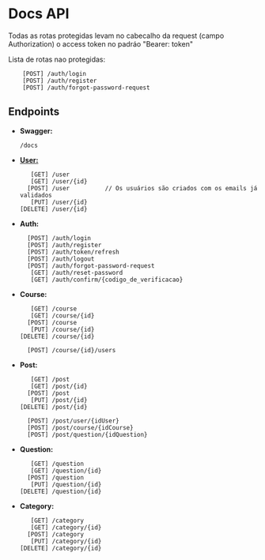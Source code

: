 #  Docs API

Todas as rotas protegidas levam no cabecalho da request (campo Authorization) o access token no padráo "Bearer: token"

Lista de rotas nao protegidas:

        [POST] /auth/login  
        [POST] /auth/register  
        [POST] /auth/forgot-password-request


##  Endpoints

- **Swagger:**
  
      /docs

- [**User:**](./User.md)
  
         [GET] /user  
         [GET] /user/{id}  
        [POST] /user          // Os usuários são criados com os emails já validados
         [PUT] /user/{id}  
      [DELETE] /user/{id}  

- **Auth:**
  
        [POST] /auth/login  
        [POST] /auth/register  
        [POST] /auth/token/refresh  
        [POST] /auth/logout  
        [POST] /auth/forgot-password-request
         [GET] /auth/reset-password  
         [GET] /auth/confirm/{codigo_de_verificacao}  

- **Course:**  

         [GET] /course  
         [GET] /course/{id}  
        [POST] /course  
         [PUT] /course/{id}  
      [DELETE] /course/{id}  

        [POST] /course/{id}/users  

- **Post:**  

         [GET] /post  
         [GET] /post/{id}  
        [POST] /post  
         [PUT] /post/{id}  
      [DELETE] /post/{id}  

        [POST] /post/user/{idUser}  
        [POST] /post/course/{idCourse}  
        [POST] /post/question/{idQuestion}  

- **Question:**  

         [GET] /question    
         [GET] /question/{id}  
        [POST] /question  
         [PUT] /question/{id}  
      [DELETE] /question/{id}  

- **Category:**  

         [GET] /category  
         [GET] /category/{id}  
        [POST] /category  
         [PUT] /category/{id}  
      [DELETE] /category/{id} 
